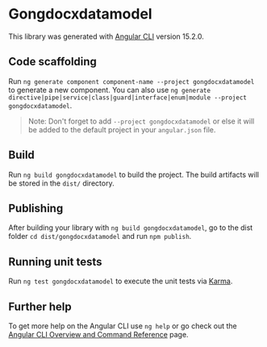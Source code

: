 # Gongdocxdatamodel

This library was generated with [Angular CLI](https://github.com/angular/angular-cli) version 15.2.0.

## Code scaffolding

Run `ng generate component component-name --project gongdocxdatamodel` to generate a new component. You can also use `ng generate directive|pipe|service|class|guard|interface|enum|module --project gongdocxdatamodel`.
> Note: Don't forget to add `--project gongdocxdatamodel` or else it will be added to the default project in your `angular.json` file. 

## Build

Run `ng build gongdocxdatamodel` to build the project. The build artifacts will be stored in the `dist/` directory.

## Publishing

After building your library with `ng build gongdocxdatamodel`, go to the dist folder `cd dist/gongdocxdatamodel` and run `npm publish`.

## Running unit tests

Run `ng test gongdocxdatamodel` to execute the unit tests via [Karma](https://karma-runner.github.io).

## Further help

To get more help on the Angular CLI use `ng help` or go check out the [Angular CLI Overview and Command Reference](https://angular.io/cli) page.
